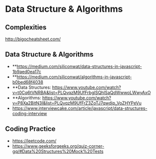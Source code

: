 # Data Structure & Algorithms #

## Complexities ##
http://bigocheatsheet.com/

## Data Structure & Algorithms ##
* **https://medium.com/siliconwat/data-structures-in-javascript-1b9aed0ea17c
* **https://medium.com/siliconwat/algorithms-in-javascript-b0bed68f4038
* **Data Structures: https://www.youtube.com/watch?v=t0Cq6tVNRBA&list=PLQvqzM9UfFrbglSQhlSaQdWwwoLWwyAxO
* **Algorithms: https://www.youtube.com/watch?v=P8Xa2BitN3I&list=PLQvqzM9UfFrZ3ZoTJ7qwdjp_VoZHYPeVu
* https://www.interviewcake.com/article/javascript/data-structures-coding-interview

## Coding Practice ##
* https://leetcode.com/
* https://www.geeksforgeeks.org/quiz-corner-gq/#Data%20Structures%20Mock%20Tests
